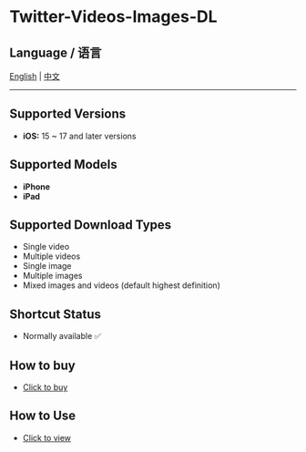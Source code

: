 # Twitter-Videos-Images-DL

## Language / 语言

[English](README.md) | [中文](README.zh.md)

---
## Supported Versions
- **iOS:** 15 ~ 17 and later versions

## Supported Models
- **iPhone**
- **iPad**

## Supported Download Types
- Single video
- Multiple videos
- Single image
- Multiple images
- Mixed images and videos (default highest definition)

## Shortcut Status
- Normally available ✅

## How to buy
- [Click to buy](https://buymeacoffee.com/suxia/e/301327)

## How to Use
- [Click to view](https://fengguo.pages.dev/pages/twitter-dl)
